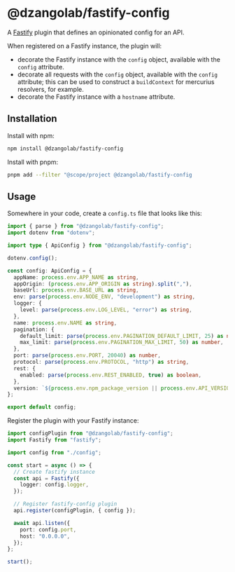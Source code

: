# @dzangolab/fastify-config

A [Fastify](https://github.com/fastify/fastify) plugin that defines an opinionated config for an API.

When registered on a Fastify instance, the plugin will:

* decorate the Fastify instance with the `config` object, available with the `config` attribute.
* decorate all requests with the `config` object, available with the `config` attribute; this can be used to construct a `buildContext` for mercurius resolvers, for example.
* decorate the Fastify instance with a `hostname` attribute.

## Installation

Install with npm:

```bash
npm install @dzangolab/fastify-config
```

Install with pnpm:

```bash
pnpm add --filter "@scope/project @dzangolab/fastify-config
```

## Usage

Somewhere in your code, create a `config.ts` file that looks like this:

```typescript
import { parse } from "@dzangolab/fastify-config";
import dotenv from "dotenv";

import type { ApiConfig } from "@dzangolab/fastify-config";

dotenv.config();

const config: ApiConfig = {
  appName: process.env.APP_NAME as string,
  appOrigin: (process.env.APP_ORIGIN as string).split(","),
  baseUrl: process.env.BASE_URL as string,
  env: parse(process.env.NODE_ENV, "development") as string,
  logger: {
    level: parse(process.env.LOG_LEVEL, "error") as string,
  },
  name: process.env.NAME as string,
  pagination: {
    default_limit: parse(process.env.PAGINATION_DEFAULT_LIMIT, 25) as number,
    max_limit: parse(process.env.PAGINATION_MAX_LIMIT, 50) as number,
  },
  port: parse(process.env.PORT, 20040) as number,
  protocol: parse(process.env.PROTOCOL, "http") as string,
  rest: {
    enabled: parse(process.env.REST_ENABLED, true) as boolean,
  },
  version: `${process.env.npm_package_version || process.env.API_VERSION}+${process.env.API_BUILD || "local"}` as string,
};

export default config;
```

Register the plugin with your Fastify instance:

```typescript
import configPlugin from "@dzangolab/fastify-config";
import Fastify from "fastify";

import config from "./config";

const start = async () => {
  // Create fastify instance
  const api = Fastify({
    logger: config.logger,
  });

  // Register fastify-config plugin
  api.register(configPlugin, { config });

  await api.listen({
    port: config.port,
    host: "0.0.0.0",
  });
};

start();
```
